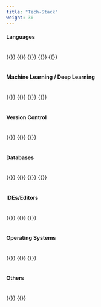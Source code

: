 ```yaml
---
title: "Tech-Stack"
weight: 30
---
```



#### Languages
<br/>
<div>
{{<badge "Python" "https://img.shields.io/badge/python-3670A0?style=for-the-badge&logo=python&logoColor=ffdd54" "bagde">}}
{{<badge "Swift" "https://img.shields.io/badge/swift-F54A2A?style=for-the-badge&logo=swift&logoColor=white" "bagde">}}
{{<badge "Java" "https://img.shields.io/badge/java-%23ED8B00.svg?style=for-the-badge&logo=java&logoColor=white" "bagde">}}
{{<badge "Markdown" "https://img.shields.io/badge/markdown-%23000000.svg?style=for-the-badge&logo=markdown&logoColor=white" "bagde">}}
{{<badge "LaTeX" "https://img.shields.io/badge/latex-%23008080.svg?style=for-the-badge&logo=latex&logoColor=white" "bagde">}}
</div>
<br/>

#### Machine Learning / Deep Learning
<br/>
<div>
{{<badge "Pandas" "https://img.shields.io/badge/pandas-%23150458.svg?style=for-the-badge&logo=pandas&logoColor=white" "bagde">}}
{{<badge "NumPy" "https://img.shields.io/badge/numpy-%23013243.svg?style=for-the-badge&logo=numpy&logoColor=white" "bagde">}}
{{<badge "scikit-learn" "https://img.shields.io/badge/scikit--learn-%23F7931E.svg?style=for-the-badge&logo=scikit-learn&logoColor=white" "bagde">}}
{{<badge "PyTorch" "https://img.shields.io/badge/PyTorch-%23EE4C2C.svg?style=for-the-badge&logo=PyTorch&logoColor=white" "bagde">}}
</div>
<br/>

#### Version Control
<br/>
<div>
{{<badge "Git" "https://img.shields.io/badge/git-%23F05033.svg?style=for-the-badge&logo=git&logoColor=white" "bagde">}}
{{<badge "GitHub" "https://img.shields.io/badge/github-%23121011.svg?style=for-the-badge&logo=github&logoColor=white" "bagde">}}
{{<badge "GitLab" "https://img.shields.io/badge/gitlab-%23181717.svg?style=for-the-badge&logo=gitlab&logoColor=white" "bagde">}}
</div>
<br/>

#### Databases
<br/>
<div>
{{<badge "ElasticSearch" "https://img.shields.io/badge/-ElasticSearch-005571?style=for-the-badge&logo=elasticsearch" "bagde">}}
{{<badge "Neo4J" "https://img.shields.io/badge/Neo4j-008CC1?style=for-the-badge&logo=neo4j&logoColor=white" "bagde">}}
{{<badge "MySQL" "https://img.shields.io/badge/mysql-%2300f.svg?style=for-the-badge&logo=mysql&logoColor=white" "bagde">}}
{{<badge "SQLite" "https://img.shields.io/badge/sqlite-%2307405e.svg?style=for-the-badge&logo=sqlite&logoColor=white" "bagde">}}
</div>
<br/>

#### IDEs/Editors
<br/>
<div>
{{<badge "Neovim" "https://img.shields.io/badge/NeoVim-%2357A143.svg?&style=for-the-badge&logo=neovim&logoColor=white" "bagde">}}
{{<badge "Visual Studio Code" "https://img.shields.io/badge/Visual%20Studio%20Code-0078d7.svg?style=for-the-badge&logo=visual-studio-code&logoColor=white" "bagde">}}
{{<badge "Jupyter Lab" "https://img.shields.io/badge/jupyter-%23FA0F00.svg?style=for-the-badge&logo=jupyter&logoColor=white" "bagde">}}
</div>
<br/>

#### Operating Systems
<br/>
<div>
{{<badge "Mac OS" "https://img.shields.io/badge/mac%20os-000000?style=for-the-badge&logo=macos&logoColor=F0F0F0" "bagde">}}
{{<badge "Pop! OS" "https://img.shields.io/badge/Pop!_OS-48B9C7?style=for-the-badge&logo=Pop!_OS&logoColor=white" "bagde">}}
{{<badge "Windows" "https://img.shields.io/badge/Windows-0078D6?style=for-the-badge&logo=windows&logoColor=white" "bagde">}}
</div>
<br/>

#### Others
<br/>
<div>
{{<badge "Jira" "https://img.shields.io/badge/jira-%230A0FFF.svg?style=for-the-badge&logo=jira&logoColor=white" "bagde">}}
{{<badge "Docker" "https://img.shields.io/badge/docker-%230db7ed.svg?style=for-the-badge&logo=docker&logoColor=white" "bagde">}}
</div>
